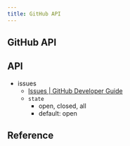 ```yaml
---
title: GitHub API
---
```


## GitHub API


## API
* issues
    * [Issues | GitHub Developer Guide](https://developer.github.com/v3/issues/)
    * `state`
        * open, closed, all
        * default: open


## Reference

